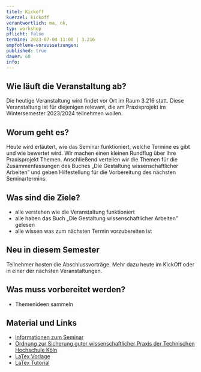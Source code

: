 ```yaml
---
titel: Kickoff
kuerzel: kickoff
verantwortlich: ma, nk‚
typ: workshop
pflicht: false
termine: 2023-07-04 11:00 | 3.216
empfohlene-voraussetzungen: 
published: true
dauer: 60
info: 
---
```



## Wie läuft die Veranstaltung ab?
Die heutige Veranstaltung wird findet vor Ort im Raum 3.216 statt. Diese Veranstaltung ist für diejenigen relevant, die am Praxisprojekt im Wintersemester 2023/2024 teilnehmen wollen.

## Worum geht es?
Heute wird erläutert, wie das Seminar funktioniert, welche Termine es gibt und wie bewertet wird. Wir machen einen kleinen Rundflug über Ihre Praxisprojekt Themen. Anschließend verteilen wir die Themen für die Zusammenfassungen des Buches „Die Gestaltung wissenschaftlicher Arbeiten” und geben Hilfestellung für die Vorbereitung des nächsten Seminartermins.

## Was sind die Ziele?
- alle verstehen wie die Veranstaltung funktioniert
- alle haben das Buch „Die Gestaltung wissenschaftlicher Arbeiten” gelesen
- alle wissen was zum nächsten Termin vorzubereiten ist

## Neu in diesem Semester
Teilnehmer hosten die Abschlussvorträge. Mehr dazu heute im KickOff oder in einer der nächsten Veranstaltungen.

## Was muss vorbereitet werden?
* Themenideen sammeln

## Material und Links
* [Informationen zum Seminar](https://ilias.th-koeln.de/goto.php?target=file_1995359_download&client_id=ILIAS_FH_Koeln)
* [Ordnung zur Sicherung guter wissenschaftlicher Praxis der Technischen Hochschule Köln](https://www.th-koeln.de/mam/downloads/deutsch/hochschule/amtlichemitteilungen/endfassung_02_2020.pdf)
* [LaTex Vorlage](https://ilias.th-koeln.de/goto.php?target=file_1355498_download&client_id=ILIAS_FH_Koeln)
* [LaTex Tutorial](https://www.latex-tutorial.com)

